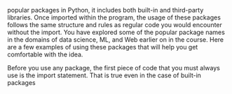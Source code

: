  popular packages in Python, it includes both built-in and third-party libraries. Once imported within the program, the usage of these packages follows the same structure and rules as regular code you would encounter without the import. You have explored some of the popular package names in the domains of data science, ML, and Web earlier on in the course. Here are a few examples of using these packages that will help you get comfortable with the idea.

Before you use any package, the first piece of code that you must always use is the import statement. That is true even in the case of built-in packages
